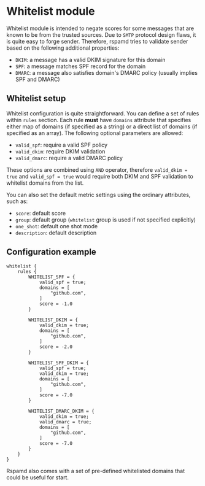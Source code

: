 # Whitelist module

Whitelist module is intended to negate scores for some messages that are known to
be from the trusted sources. Due to `SMTP` protocol design flaws, it is quite easy to
forge sender. Therefore, rspamd tries to validate sender based on the following additional
properties:

- `DKIM`: a message has a valid DKIM signature for this domain
- `SPF`: a message matches SPF record for the domain
- `DMARC`: a message also satisfies domain's DMARC policy (usually implies SPF and DMARC)

## Whitelist setup

Whitelist configuration is quite straightforward. You can define a set of rules within
`rules` section. Each rule **must** have `domains` attribute that specifies either
map of domains (if specified as a string) or a direct list of domains (if specified as an array).
The following optional parameters are allowed:

- `valid_spf`: require a valid SPF policy
- `valid_dkim`: require DKIM validation
- `valid_dmarc`: require a valid DMARC policy

These options are combined using `AND` operator, therefore `valid_dkim = true` and
`valid_spf = true` would require both DKIM and SPF validation to whitelist domains from
the list.

You can also set the default metric settings using the ordinary attributes, such as:

- `score`: default score
- `group`: default group (`whitelist` group is used if not specified explicitly)
- `one_shot`: default one shot mode
- `description`: default description

## Configuration example

~~~nginx
whitelist {
    rules {
        WHITELIST_SPF = {
            valid_spf = true;
            domains = [
                "github.com",
            ]
            score = -1.0
        }
    
        WHITELIST_DKIM = {
            valid_dkim = true;
            domains = [
                "github.com",
            ]
            score = -2.0
        }
        
        WHITELIST_SPF_DKIM = {
            valid_spf = true;
            valid_dkim = true;
            domains = [
                "github.com",
            ]
            score = -7.0
        }
        
        WHITELIST_DMARC_DKIM = {
            valid_dkim = true;
            valid_dmarc = true;
            domains = [
                "github.com",
            ]
            score = -7.0
        }
    }
}
~~~

Rspamd also comes with a set of pre-defined whitelisted domains that could be useful for start.